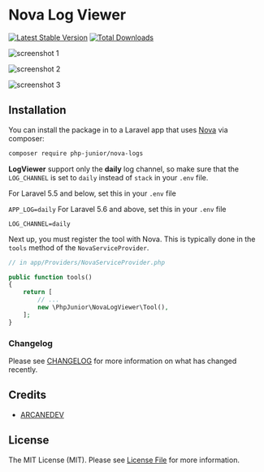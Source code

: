 # Nova Log Viewer

[![Latest Stable Version](https://poser.pugx.org/php-junior/nova-logs/v/stable)](https://packagist.org/packages/php-junior/nova-logs)
[![Total Downloads](https://poser.pugx.org/php-junior/nova-logs/downloads)](https://packagist.org/packages/php-junior/nova-logs)

![screenshot 1](1.png)

![screenshot 2](2.png)

![screenshot 3](3.png)

## Installation

You can install the package in to a Laravel app that uses [Nova](https://nova.laravel.com) via composer:

```bash
composer require php-junior/nova-logs
```

**LogViewer** support only the **daily** log channel, so make sure that the `LOG_CHANNEL` is set to `daily` instead of `stack` in your `.env` file.

For Laravel 5.5 and below, set this in your `.env` file

`
APP_LOG=daily
`
For Laravel 5.6 and above, set this in your `.env` file

`
LOG_CHANNEL=daily
`

Next up, you must register the tool with Nova. This is typically done in the `tools` method of the `NovaServiceProvider`.

```php
// in app/Providers/NovaServiceProvider.php

public function tools()
{
    return [
        // ...
        new \PhpJunior\NovaLogViewer\Tool(),
    ];
}
```

### Changelog

Please see [CHANGELOG](CHANGELOG.md) for more information on what has changed recently.

## Credits

- [ARCANEDEV](https://github.com/ARCANEDEV/LogViewer)

## License

The MIT License (MIT). Please see [License File](LICENSE.md) for more information.
